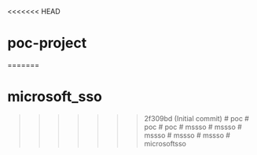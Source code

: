 <<<<<<< HEAD
# poc-project
=======
# microsoft_sso
>>>>>>> 2f309bd (Initial commit)
#   p o c  
 #   p o c  
 #   p o c  
 #   m s s s o  
 #   m s s s o  
 #   m s s s o  
 #   m s s s o  
 #   m s s s o  
 #   m i c r o s o f t _ _ s s o  
 